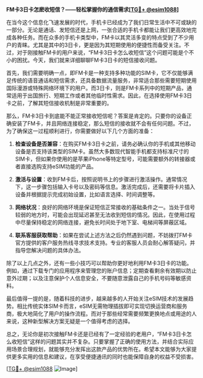 **FM卡3日卡怎麽收短信？——轻松掌握你的通信需求[[TG💪+ @esim1088](https://t.me/s/esim1088)]**

在当今这个信息化飞速发展的时代，手机卡已经成为了我们日常生活中不可或缺的一部分。无论是通话、发短信还是上网，一张合适的手机卡都能让我们更高效地完成各种任务。而在众多的手机卡类型中，FM卡以其灵活多变的特点受到了不少用户的青睐。尤其是其中的3日卡，更是因为其短期使用的便捷性而备受关注。不过，对于刚接触FM卡的用户来说，“FM卡3日卡怎么收短信”这个问题可能是个不小的困扰。今天，我们就来详细聊聊FM卡3日卡的短信接收问题。

首先，我们需要明确一点，即FM卡是一种支持多种功能的SIM卡，它不仅能够满足传统的语音通话和短信需求，还具备数据流量服务，非常适合那些需要短期使用国际漫游或特殊网络环境下的用户。而3日卡，则是FM卡系列中的短期产品，通常适用于出国旅行、短期工作或者其他临时性需求。因此，在选择使用FM卡3日卡之前，了解其短信接收机制是非常重要的。

那么，FM卡3日卡到底能不能正常接收短信呢？答案是肯定的。只要你的设备正确安装了FM卡，并且网络连接稳定，那么短信的接收就不会有任何问题。不过，为了确保这一过程顺利进行，你需要做好以下几个方面的准备：

1. **检查设备是否兼容**：在购买FM卡3日卡之前，请务必确认你的手机或其他移动设备是否支持该类型的SIM卡。虽然大多数现代智能手机都支持标准尺寸的SIM卡，但如果你使用的是苹果iPhone等特定型号，可能需要额外的转接器或者直接选购支持eSIM功能的产品。

2. **激活与设置**：收到FM卡后，按照说明书上的步骤进行激活操作。通常情况下，这一步骤包括输入卡号以及密码等信息。激活完成后，还需要将卡片插入设备并根据提示完成初始设置，比如语言选择、时间调整等。

3. **网络状况**：良好的网络环境是保证短信正常接收的基础条件之一。当处于信号较弱的地方时，可能会出现延迟甚至无法收到短信的情况。因此，在使用过程中尽量保持稳定的网络连接，避免长时间处于地下室、电梯间等屏蔽区域。

4. **联系客服获取帮助**：如果在尝试上述方法之后仍然遇到问题，不妨拨打FM卡官方提供的客户服务热线寻求技术支持。专业的客服人员会耐心解答疑问，并指导您解决问题的具体办法。

除了以上几点之外，还有一些小技巧可以帮助你更好地利用FM卡3日卡的功能。例如，通过下载专门的应用程序来管理您的账户信息；定期查看剩余有效期以防止意外过期；以及注意保护个人信息安全，不要随意泄露自己的手机号码等敏感资料。

最后值得一提的是，随着科技的进步，越来越多的人开始关注eSIM技术的发展趋势。相比传统实体SIM卡而言，eSIM无需物理插拔即可实现切换运营商和服务商，极大地简化了用户的操作流程。而对于那些经常需要频繁更换地点或用途的人来说，这种新型解决方案无疑是一个值得考虑的选择。

总之，无论你是初次接触FM卡还是已经有了一定经验的老用户，“FM卡3日卡怎么收短信”这样的问题其实并不复杂。只要掌握了正确的使用方法，并结合实际应用场景合理规划，就能够充分发挥出这款产品的优势所在。希望本文能够为大家提供更多实用的信息和建议，在享受便捷通讯的同时也能保障自身的权益不受损害。

[[TG💪+ @esim1088](https://t.me/s/esim1088) ![Image](https://i.postimg.cc/4NQfJmqS/Snipaste-2025-05-13-00-14-12.png)]
